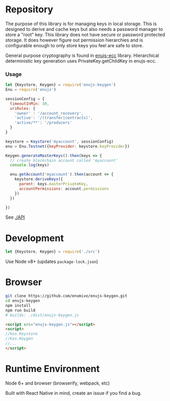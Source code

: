 # Repository

The purpose of this library is for managing keys in local storage.  This is designed to derive and cache keys but also needs a password manager to store a "root" key. This library does not have secure or password protected storage. It does however figure out permission hierarchies and is configurable enough to only store keys you feel are safe to store.

General purpose cryptography is found in [enujs-ecc](http://github.com/enumivo/enujs-ecc) library.  Hierarchical
deterministic key generation uses PrivateKey.getChildKey in enujs-ecc.

### Usage

```javascript
let {Keystore, Keygen} = require('enujs-keygen')
Enu = require('enujs')

sessionConfig = {
  timeoutInMin: 30,
  uriRules: {
    'owner' : '/account_recovery',
    'active': '/(transfer|contracts)',
    'active/**': '/producers'
  }
}

keystore = Keystore('myaccount', sessionConfig)
enu = Enu.Testnet({keyProvider: keystore.keyProvider})

Keygen.generateMasterKeys().then(keys => {
  // create blockchain account called 'myaccount'
  console.log(keys)

  enu.getAccount('myaccount').then(account => {
    keystore.deriveKeys({
      parent: keys.masterPrivateKey,
      accountPermissions: account.permissions
    })
  })

})
```

See [./API](./API.md)

# Development

```javascript
let {Keystore, Keygen} = require('./src')
```

Use Node v8+ (updates `package-lock.json`)

# Browser

```bash
git clone https://github.com/enumivo/enujs-keygen.git
cd enujs-keygen
npm install
npm run build
# builds: ./dist/enujs-keygen.js
```

```html
<script src="enujs-keygen.js"></script>
<script>
//kos.Keystore
//kos.Keygen
//...
</script>
```

# Runtime Environment

Node 6+ and browser (browserify, webpack, etc)

Built with React Native in mind, create an issue if you find a bug.
